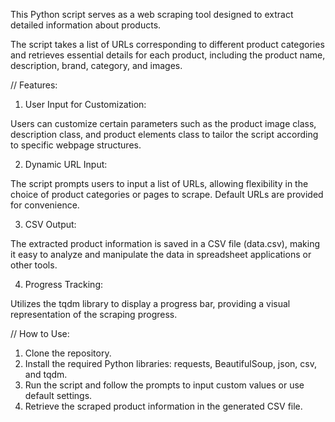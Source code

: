 This Python script serves as a web scraping tool designed 
to extract detailed information about products.

The script takes a list of URLs corresponding to different product 
categories and retrieves essential details for each product, 
including the product name, description, brand, category, 
and images.

// Features:

1. User Input for Customization:

Users can customize certain parameters such as the product image class, 
description class, and product elements class to tailor the script 
according to specific webpage structures.

2. Dynamic URL Input:

The script prompts users to input a list of URLs, allowing flexibility 
in the choice of product categories or pages to scrape. Default URLs are 
provided for convenience.

3. CSV Output:

The extracted product information is saved in a CSV file (data.csv), 
making it easy to analyze and manipulate the data in spreadsheet 
applications or other tools.

4. Progress Tracking:

Utilizes the tqdm library to display a progress bar, providing a visual 
representation of the scraping progress.

// How to Use:

1. Clone the repository.
2. Install the required Python libraries: requests, BeautifulSoup, json, csv, and tqdm.
3. Run the script and follow the prompts to input custom values or use default settings.
4. Retrieve the scraped product information in the generated CSV file.
